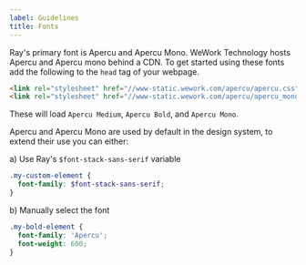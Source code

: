 ```yaml
---
label: Guidelines
title: Fonts
---
```


Ray's primary font is Apercu and Apercu Mono. WeWork Technology hosts Apercu and Apercu mono behind a CDN. To get started using these fonts add the following to the `head` tag of your webpage.

```html
<link rel="stylesheet" href="//www-static.wework.com/apercu/apercu.css" />
<link rel="stylesheet" href="//www-static.wework.com/apercu/apercu_mono.css" />
```

These will load `Apercu Medium`, `Apercu Bold`, and `Apercu Mono`.

Apercu and Apercu Mono are used by default in the design system, to extend their use you can either:

a) Use Ray's `$font-stack-sans-serif` variable

```scss
.my-custom-element {
  font-family: $font-stack-sans-serif;
}
```

b) Manually select the font

```scss
.my-bold-element {
  font-family: 'Apercu';
  font-weight: 600;
}
```
